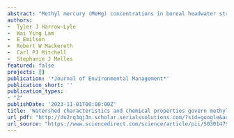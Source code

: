 ```yaml
--- 
abstract: "Methyl mercury (MeHg) concentrations in boreal headwater streams are influenced by complex natural processes and disturbances such as forestry management. Understanding drivers of MeHg within boreal streams in Ontario, Canada, is of particular interest as there are legacy MeHg concerns. However, models accounting for the complexity of underlying processes have not yet been developed. We assessed how catchment characteristics and stream water chemistry influence MeHg concentrations within 19 watersheds of the Dryden – Wabigoon Forest in Ontario, Canada, using a structural equation modelling (SEM) approach. Despite the study area encompassing a large variation of boreal forest watersheds in the Canadian Shield, our SEM had substantial explanatory power across the region (χ251 = 45.37, p-value = 0.70, R2 = 0.75). Nitrate concentrations (p-value <0.001), water temperature (p-value = 0 …"
authors: 
-  Tyler J Harrow-Lyle
-  Wai Ying Lam
-  E_Emilson
-  Robert W Mackereth
-  Carl PJ Mitchell
-  Stephanie J Melles
featured: false
projects: []
publication: '*Journal of Environmental Management*'
publication_short: ''
publication_types:
- "2"
publishDate: '2023-11-01T00:00:00Z'
title: 'Watershed characteristics and chemical properties govern methyl mercury concentrations within headwater streams of boreal forests in Ontario, Canada'
url_pdf: "http://du2rq3qj3n.scholar.serialssolutions.com/?sid=google&auinit=TJ&aulast=Harrow-Lyle&atitle=Watershed+characteristics+and+chemical+properties+govern+methyl+mercury+concentrations+within+headwater+streams+of+boreal+forests+in+Ontario,+Canada&id=doi:10.1016/j.jenvman.2023.118526&title=Journal+of+environmental+management&volume=345&date=2023&spage=118526&issn=0301-4797"
url_source: "https://www.sciencedirect.com/science/article/pii/S0301479723013142"
--- 
```



